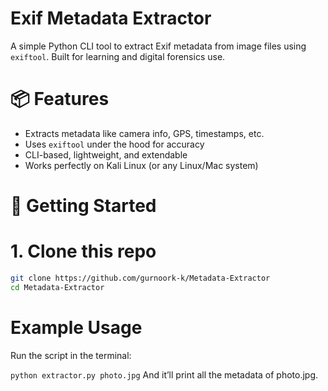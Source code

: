 # Exif Metadata Extractor 

A simple Python CLI tool to extract Exif metadata from image files using `exiftool`. Built for learning and digital forensics use.

# 📦 Features

- Extracts metadata like camera info, GPS, timestamps, etc.
- Uses `exiftool` under the hood for accuracy
- CLI-based, lightweight, and extendable
- Works perfectly on Kali Linux (or any Linux/Mac system)

# 🚀 Getting Started

# 1. Clone this repo

```bash
git clone https://github.com/gurnoork-k/Metadata-Extractor
cd Metadata-Extractor
```

# Example Usage
Run the script in the terminal:

`python extractor.py photo.jpg`
And it’ll print all the metadata of photo.jpg.
